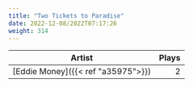 ```yaml
---
title: "Two Tickets to Paradise"
date: 2022-12-08/2022T07:17:26
weight: 314
---
```




 Artist | Plays 
----- | -----:
[Eddie Money]({{< ref "a35975">}}) | 2
